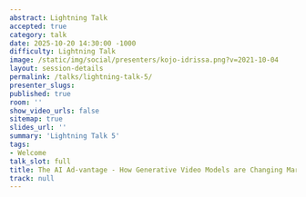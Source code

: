 ```yaml
---
abstract: Lightning Talk
accepted: true
category: talk
date: 2025-10-20 14:30:00 -1000
difficulty: Lightning Talk
image: /static/img/social/presenters/kojo-idrissa.png?v=2021-10-04
layout: session-details
permalink: /talks/lightning-talk-5/
presenter_slugs:
published: true
room: ''
show_video_urls: false
sitemap: true
slides_url: ''
summary: 'Lightning Talk 5'
tags:
- Welcome
talk_slot: full
title: The AI Ad-vantage - How Generative Video Models are Changing Marketing
track: null
---
```

